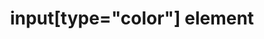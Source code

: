---
{
  "title": "input[type=\"color\"] element",
  "description": "The input element represents a color well control, for setting the element's value to a string representing a simple color.",
  "category": "html",
  "keywords": [
    "input[type=\"color\"] element"
  ],
  "last_test_date": "2018-10-29",
  "test_results_url": "https://a11ysupport.io/tech/html/input(type-color)_element",
  "test_url": "https://a11ysupport.io/tech/html/input(type-color)_element",
  "notes_by_num": {
    "1": "Didn't convey its name",
    "2": "Didn't convey its role",
    "3": "Didn't support the color picker widget",
    "4": "Didn't convey the current value",
    "5": "Didn't convey changes in value",
    "6": "Didn't provide shortcuts to jump to this role"
  },
  "stats": {
    "dragon_win": {
      "chrome": {
        "77": "u #1 #2 #3"
      }
    },
    "jaws": {
      "chrome": {
        "79": "n #1 #2 #4 #5 #6 #3"
      },
      "ie": {
        "11": "y"
      },
      "firefox": {
        "72.0.1": "a #4 #5"
      }
    },
    "narrator": {
      "edge": {
        "44": "a"
      }
    },
    "nvda": {
      "chrome": {
        "77": "a #2 #4 #5 #6"
      },
      "firefox": {
        "69": "a #4 #5"
      }
    },
    "talkback": {
      "and_chr": {
        "77": "a #1"
      }
    },
    "va_and": {
      "and_chr": {
        "77": "a #1"
      }
    },
    "vo_ios": {
      "ios_saf": {
        "13.2": "y"
      }
    },
    "vo_macos": {
      "safari": {
        "13.0.2": "a #5"
      }
    },
    "orca": {
      "firefox": {
        "69": "a #4 #5"
      }
    },
    "vc_ios": {
      "ios_saf": {
        "13.2": "y"
      }
    },
    "vc_macos": {
      "safari": {
        "13.0.2": "u #1 #2 #3"
      }
    },
    "wsr": {
      "chrome": {
        "77": "a #3"
      }
    }
  },
  "links": {
    "WHATWG HTML spec for input[type=\"color\"]": "https://html.spec.whatwg.org/multipage/input.html#color-state-(type=color)",
    "HTML AAM for the input[type=\"color\"]": "https://w3c.github.io/html-aam/#el-input-color"
  }
}
---